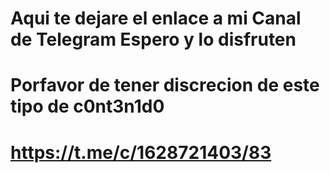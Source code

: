 # Aqui te dejare el enlace a mi Canal de Telegram Espero y lo disfruten 
#
# Porfavor de tener discrecion de este tipo de c0nt3n1d0
#
# https://t.me/c/1628721403/83
#
#
